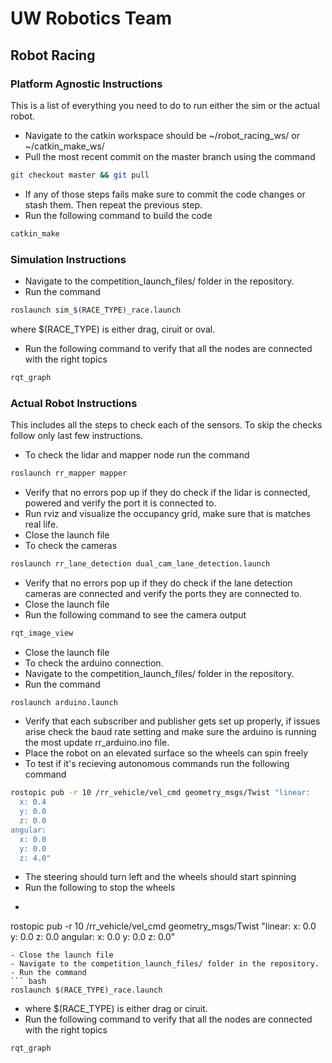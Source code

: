 # UW Robotics Team
## Robot Racing

### Platform Agnostic Instructions
This is a list of everything you need to do to run either the sim or the actual robot.
- Navigate to the catkin workspace should be ~/robot_racing_ws/ or ~/catkin_make_ws/
- Pull the most recent commit on the master branch using the command
``` bash
git checkout master && git pull
```
- If any of those steps fails make sure to commit the code changes or stash them. Then repeat the previous step.
- Run the following command to build the code
``` bash
catkin_make
```

### Simulation Instructions
- Navigate to the competition_launch_files/ folder in the repository.
- Run the command 
``` bash
roslaunch sim_$(RACE_TYPE)_race.launch
```
where $(RACE_TYPE) is either drag, ciruit or oval.
- Run the following command to verify that all the nodes are connected with the right topics
``` bash
rqt_graph
```

### Actual Robot Instructions
This includes all the steps to check each of the sensors. To skip the checks follow only last few instructions.
- To check the lidar and mapper node run the command 
``` bash
roslaunch rr_mapper mapper
```
- Verify that no errors pop up if they do check if the lidar is connected, powered and verify the port it is connected to.
- Run rviz and visualize the occupancy grid, make sure that is matches real life.
- Close the launch file
- To check the cameras
``` bash
roslaunch rr_lane_detection dual_cam_lane_detection.launch
```
- Verify that no errors pop up if they do check if the lane detection cameras are connected and verify the ports they are connected to.
- Close the launch file
- Run the following command to see the camera output
``` bash
rqt_image_view
```
- Close the launch file
- To check the arduino connection.
- Navigate to the competition_launch_files/ folder in the repository.
- Run the command 
``` bash
roslaunch arduino.launch
```
- Verify that each subscriber and publisher gets set up properly, if issues arise check the baud rate setting and make sure the arduino is running the most update rr_arduino.ino file.
- Place the robot on an elevated surface so the wheels can spin freely
- To test if it's recieving autonomous commands run the following command
``` bash
rostopic pub -r 10 /rr_vehicle/vel_cmd geometry_msgs/Twist "linear:
  x: 0.4
  y: 0.0
  z: 0.0
angular:
  x: 0.0
  y: 0.0
  z: 4.0"
```
- The steering should turn left and the wheels should start spinning
- Run the following to stop the wheels
- ``` bash
rostopic pub -r 10 /rr_vehicle/vel_cmd geometry_msgs/Twist "linear:
  x: 0.0
  y: 0.0
  z: 0.0
angular:
  x: 0.0
  y: 0.0
  z: 0.0"
```
- Close the launch file
- Navigate to the competition_launch_files/ folder in the repository.
- Run the command 
``` bash
roslaunch $(RACE_TYPE)_race.launch
```
- where $(RACE_TYPE) is either drag or ciruit.
- Run the following command to verify that all the nodes are connected with the right topics
``` bash
rqt_graph
```

